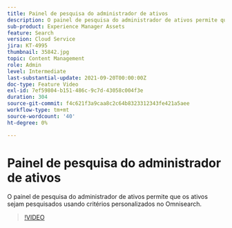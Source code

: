```yaml
---
title: Painel de pesquisa do administrador de ativos
description: O painel de pesquisa do administrador de ativos permite que os ativos sejam pesquisados usando critérios personalizados no Omnisearch.
sub-product: Experience Manager Assets
feature: Search
version: Cloud Service
jira: KT-4995
thumbnail: 35842.jpg
topic: Content Management
role: Admin
level: Intermediate
last-substantial-update: 2021-09-20T00:00:00Z
doc-type: Feature Video
exl-id: 7ef59804-b151-486c-9c7d-43058c004f3e
duration: 304
source-git-commit: f4c621f3a9caa8c2c64b8323312343fe421a5aee
workflow-type: tm+mt
source-wordcount: '40'
ht-degree: 0%

---
```


# Painel de pesquisa do administrador de ativos

O painel de pesquisa do administrador de ativos permite que os ativos sejam pesquisados usando critérios personalizados no Omnisearch.

>[!VIDEO](https://video.tv.adobe.com/v/35842?quality=12&learn=on)
